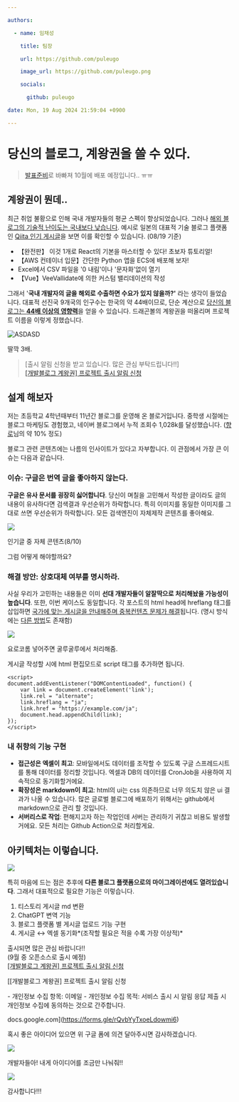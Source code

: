 ```yaml
---

authors:

  - name: 임채성

    title: 팀장

    url: https://github.com/puleugo

    image_url: https://github.com/puleugo.png

    socials:

      github: puleugo

date: Mon, 19 Aug 2024 21:59:04 +0900

---
```


# 당신의 블로그, 계왕권을 쓸 수 있다.

> [발표준비](https://puleugo.tistory.com/209)로 바빠져 10월에 배포 예정입니다.. ㅠㅠ

## 계왕권이 뭔데..

최근 취업 불황으로 인해 국내 개발자들의 평균 스펙이 향상되었습니다. 그러나 <u>해외 블로그의 기술적 난이도는 국내보다 낮습니다</u>. 예시로 일본의 대표적 기술 블로그 플랫폼인 [Qiita 인기 게시글](https://qiita.com/trend)을 보면 이를 확인할 수 있습니다. (08/19 기준)

* 【완전판】 이것 1개로 React의 기본을 마스터할 수 있다! 초보자 튜토리얼!
* 【AWS 컨테이너 입문】간단한 Python 앱을 ECS에 배포해 보자!
* Excel에서 CSV 파일을 '0 내림'이나 '문자화'없이 열기
* 【Vue】VeeVallidate에 의한 커스텀 밸리데이션의 작성

그래서 '**국내 개발자의 글을 해외로 수출하면 수요가 있지 않을까?'** 라는 생각이 들었습니다. 대표적 선진국 9개국의 인구수는 한국의 약 44배이므로, 단순 계산으로 <u>당신의 블로그는 **44배 이상의 영향력**</u>을 얻을 수 있습니다. 드래곤볼의 계왕권을 떠올리며 프로젝트 이름을 이렇게 정했습니다.

![ASDASD](https://blog.kakaocdn.net/dn/CBX8T/btsI5dW2Rr2/EettUYp2gyLk6Ztnpxamb1/img.png)

딸깍 3배.

> \[출시 알림 신청을 받고 있습니다. 많은 관심 부탁드립니다!!\]  
> [\[개발블로그 계왕권\] 프로젝트 출시 알림 신청](https://forms.gle/rQvbYyTxoeLdowmi6)

## 설계 해보자

저는 초등학교 4학년때부터 11년간 블로그를 운영해 온 블로거입니다. 중학생 시절에는 블로그 마케팅도 경험했고, 네이버 블로그에서 누적 조회수 1,028k를 달성했습니다. ([향로](https://jojoldu.tistory.com/)님의 약 10% 정도)

블로그 관련 콘텐츠에는 나름의 인사이트가 있다고 자부합니다. 이 관점에서 가장 큰 이슈는 다음과 같습니다.

### 이슈: 구글은 번역 글을 좋아하지 않는다.

**구글은 유사 문서를 굉장히 싫어합니다**. 당신이 며칠을 고민해서 작성한 글이라도 글의 내용이 유사하다면 검색결과 우선순위가 하락합니다. 특히 이미지를 동일한 이미지를 그대로 쓰면 우선순위가 하락합니다. 모든 검색엔진이 자체제작 콘텐츠를 좋아해요.

![](https://blog.kakaocdn.net/dn/Ck4j8/btsI9wN5tXS/vudkdGWYzi0yzuyxVJrXkK/img.png)

인기글 중 자체 콘텐츠(8/10)

그럼 어떻게 해야할까요?

### 해결 방안: 상호대체 여부를 명시하라.

사실 우리가 고민하는 내용들은 이미 **선대 개발자들이 알잘딱으로 처리해놨을 가능성이 높습니다**. 또한, 이번 케이스도 동일합니다. 각 포스트의 html head에 hreflang 태그를 삽입하면 <u>국가에 맞는 게시글을 안내해주며 중복컨텐츠 문제가 해결</u>됩니다. (명시 방식에는 [다른 방법](https://developers.google.com/search/docs/specialty/international/localized-versions?hl=en&visit_id=638593952115326122-859270653&rd=1)도 존재함)

![](https://blog.kakaocdn.net/dn/cetFp9/btsI6TDnYjZ/ecm8XMOuyQCjE6Afy8NuJ1/img.png)

요로코롬 넣어주면 굴루굴루에서 처리해줌.

게시글 작성할 시에 html 편집모드로 script 태그를 추가하면 됩니다.

```
<script>
document.addEventListener("DOMContentLoaded", function() {
    var link = document.createElement('link');
    link.rel = "alternate";
    link.hreflang = "ja";
    link.href = "https://example.com/ja";
    document.head.appendChild(link);
});
</script>
```

### 내 취향의 기능 구현

* **접근성은 엑셀이 최고**: 모바일에서도 데이터를 조작할 수 있도록 구글 스프레드시트를 통해 데이터를 정리할 것입니다. 엑셀과 DB의 데이터를 CronJob을 사용하여 지속적으로 동기화할거에요.
* **확장성은 markdown이 최고**: html의 ui는 css 의존하므로 너무 의도치 않은 ui 결과가 나올 수 있습니다. 많은 글로벌 블로그에 배포하기 위해서는 github에서 markdown으로 관리 할 것입니다.
* **서버리스로 작업**: 편해지고자 하는 작업인데 서버는 관리하기 귀찮고 비용도 발생할거에요. 모든 처리는 Github Action으로 처리할게요.

## 아키텍처는 이렇습니다.

![](https://blog.kakaocdn.net/dn/dYEaUf/btsI8JHs3IP/UhtzoHZaXrAqI07gNqrrN0/img.png)

특히 마음에 드는 점은 추후에 **다른 블로그 플랫폼으로의 마이그레이션에도 열려있습니다**. 그래서 대표적으로 필요한 기능은 이렇습니다.

1. 티스토리 게시글 md 변환
2. ChatGPT 변역 기능
3. 블로그 플랫폼 별 게시글 업로드 기능 구현
4. 게시글 &harr; 엑셀 동기화*(조작할 필요은 적을 수록 가장 이상적)*

출시되면 많은 관심 바랍니다!!  
(9월 중 오픈소스로 출시 예정)  
[\[개발블로그 계왕권\] 프로젝트 출시 알림 신청](https://forms.gle/rQvbYyTxoeLdowmi6)

[\[개발블로그 계왕권\] 프로젝트 출시 알림 신청

\- 개인정보 수집 항목: 이메일 - 개인정보 수집 목적: 서비스 출시 시 알림 응답 제출 시 개인정보 수집에 동의하는 것으로 간주합니다.

docs.google.com](https://forms.gle/rQvbYyTxoeLdowmi6)

혹시 좋은 아이디어 있으면 위 구글 폼에 의견 달아주시면 감사하겠습니다.

![](https://blog.kakaocdn.net/dn/pDuYs/btsI9GXo1z5/orkbQ0pkKu1KNxiZuFmkMK/img.webp)

개발자들아! 내게 아이디어를 조금만 나눠줘!!

![](https://blog.kakaocdn.net/dn/Egome/btsI83MvG8b/f19SGQkAV6Jcp9nAfFUWEk/img.png)

감사합니다!!!

